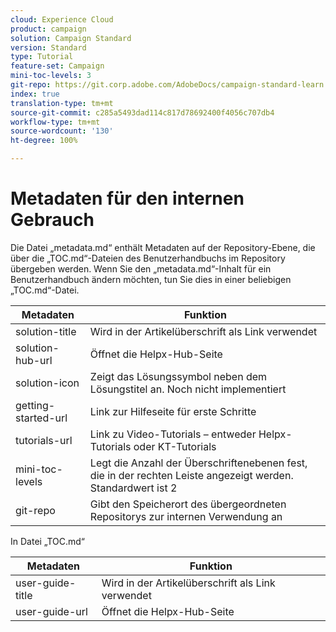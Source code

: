 ```yaml
---
cloud: Experience Cloud
product: campaign
solution: Campaign Standard
version: Standard
type: Tutorial
feature-set: Campaign
mini-toc-levels: 3
git-repo: https://git.corp.adobe.com/AdobeDocs/campaign-standard-learn.de-DE
index: true
translation-type: tm+mt
source-git-commit: c285a5493dad114c817d78692400f4056c707db4
workflow-type: tm+mt
source-wordcount: '130'
ht-degree: 100%

---
```



# Metadaten für den internen Gebrauch

Die Datei „metadata.md“ enthält Metadaten auf der Repository-Ebene, die über die „TOC.md“-Dateien des Benutzerhandbuchs im Repository übergeben werden. Wenn Sie den „metadata.md“-Inhalt für ein Benutzerhandbuch ändern möchten, tun Sie dies in einer beliebigen „TOC.md“-Datei.

| Metadaten | Funktion |
|--- |--- |
| solution-title | Wird in der Artikelüberschrift als Link verwendet |
| solution-hub-url | Öffnet die Helpx-Hub-Seite |
| solution-icon | Zeigt das Lösungssymbol neben dem Lösungstitel an. Noch nicht implementiert |
| getting-started-url | Link zur Hilfeseite für erste Schritte |
| tutorials-url | Link zu Video-Tutorials – entweder Helpx-Tutorials oder KT-Tutorials |
| mini-toc-levels | Legt die Anzahl der Überschriftenebenen fest, die in der rechten Leiste angezeigt werden. Standardwert ist 2 |
| git-repo | Gibt den Speicherort des übergeordneten Repositorys zur internen Verwendung an |

In Datei „TOC.md“

| Metadaten | Funktion |
|--- |--- |
| user-guide-title | Wird in der Artikelüberschrift als Link verwendet |
| user-guide-url | Öffnet die Helpx-Hub-Seite |
